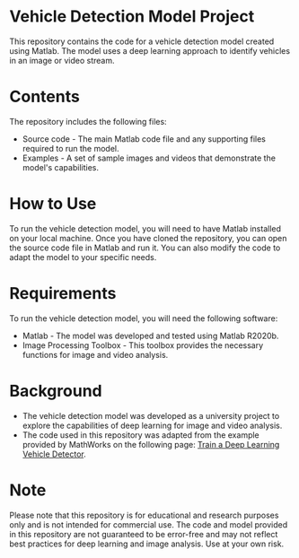 # Vehicle Detection Model Project

This repository contains the code for a vehicle detection model created using Matlab. The model uses a deep learning approach to identify vehicles in an image or video stream.

# Contents

The repository includes the following files:

- Source code - The main Matlab code file and any supporting files required to run the model.
- Examples - A set of sample images and videos that demonstrate the model's capabilities.

# How to Use

To run the vehicle detection model, you will need to have Matlab installed on your local machine. Once you have cloned the repository, you can open the source code file in Matlab and run it. You can also modify the code to adapt the model to your specific needs.

# Requirements

To run the vehicle detection model, you will need the following software:

- Matlab - The model was developed and tested using Matlab R2020b.
- Image Processing Toolbox - This toolbox provides the necessary functions for image and video analysis.

# Background

- The vehicle detection model was developed as a university project to explore the capabilities of deep learning for image and video analysis. 
- The code used in this repository was adapted from the example provided by MathWorks on the following page: [Train a Deep Learning Vehicle Detector](https://www.mathworks.com/help/deeplearning/ug/train-a-deep-learning-vehicle-detector.html).

# Note

Please note that this repository is for educational and research purposes only and is not intended for commercial use. The code and model provided in this repository are not guaranteed to be error-free and may not reflect best practices for deep learning and image analysis. Use at your own risk.
